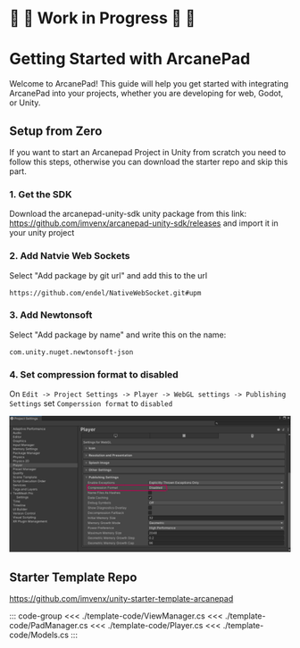 # 🚧 👷 Work in Progress 👷 🚧
##
# Getting Started with ArcanePad

Welcome to ArcanePad! This guide will help you get started with integrating ArcanePad into your projects, whether you are developing for web, Godot, or Unity.

## Setup from Zero

If you want to start an Arcanepad Project in Unity from scratch you need to follow this steps, otherwise you can download the starter repo and skip this part.

### 1. Get the SDK
Download the arcanepad-unity-sdk unity package from this link: https://github.com/imvenx/arcanepad-unity-sdk/releases and import it in your unity project

### 2. Add Natvie Web Sockets
Select "Add package by git url" and add this to the url
```
https://github.com/endel/NativeWebSocket.git#upm
```

### 3. Add Newtonsoft
Select "Add package by name" and write this on the name:
```
com.unity.nuget.newtonsoft-json
```

### 4. Set compression format to disabled
On `Edit -> Project Settings -> Player -> WebGL settings -> Publishing Settings` set `Comperssion format` to `disabled` 

<img src="./comperssion-format.png" />

<!-- ## Video Tutorial -->

<!-- <YoutubeEmbed video-id="test" /> -->

## Starter Template Repo

https://github.com/imvenx/unity-starter-template-arcanepad

::: code-group
<<< ./template-code/ViewManager.cs
<<< ./template-code/PadManager.cs
<<< ./template-code/Player.cs
<<< ./template-code/Models.cs
:::
